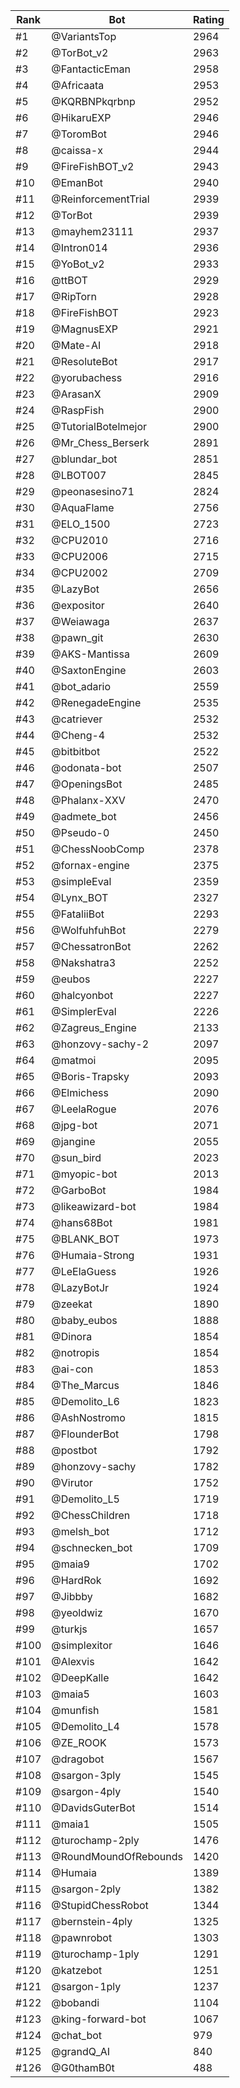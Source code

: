 Rank|Bot|Rating
---|---|---
#1|@VariantsTop|2964
#2|@TorBot_v2|2963
#3|@FantacticEman|2958
#4|@Africaata|2953
#5|@KQRBNPkqrbnp|2952
#6|@HikaruEXP|2946
#7|@ToromBot|2946
#8|@caissa-x|2944
#9|@FireFishBOT_v2|2943
#10|@EmanBot|2940
#11|@ReinforcementTrial|2939
#12|@TorBot|2939
#13|@mayhem23111|2937
#14|@Intron014|2936
#15|@YoBot_v2|2933
#16|@ttBOT|2929
#17|@RipTorn|2928
#18|@FireFishBOT|2923
#19|@MagnusEXP|2921
#20|@Mate-AI|2918
#21|@ResoluteBot|2917
#22|@yorubachess|2916
#23|@ArasanX|2909
#24|@RaspFish|2900
#25|@TutorialBotelmejor|2900
#26|@Mr_Chess_Berserk|2891
#27|@blundar_bot|2851
#28|@LBOT007|2845
#29|@peonasesino71|2824
#30|@AquaFlame|2756
#31|@ELO_1500|2723
#32|@CPU2010|2716
#33|@CPU2006|2715
#34|@CPU2002|2709
#35|@LazyBot|2656
#36|@expositor|2640
#37|@Weiawaga|2637
#38|@pawn_git|2630
#39|@AKS-Mantissa|2609
#40|@SaxtonEngine|2603
#41|@bot_adario|2559
#42|@RenegadeEngine|2535
#43|@catriever|2532
#44|@Cheng-4|2532
#45|@bitbitbot|2522
#46|@odonata-bot|2507
#47|@OpeningsBot|2485
#48|@Phalanx-XXV|2470
#49|@admete_bot|2456
#50|@Pseudo-0|2450
#51|@ChessNoobComp|2378
#52|@fornax-engine|2375
#53|@simpleEval|2359
#54|@Lynx_BOT|2327
#55|@FataliiBot|2293
#56|@WolfuhfuhBot|2279
#57|@ChessatronBot|2262
#58|@Nakshatra3|2252
#59|@eubos|2227
#60|@halcyonbot|2227
#61|@SimplerEval|2226
#62|@Zagreus_Engine|2133
#63|@honzovy-sachy-2|2097
#64|@matmoi|2095
#65|@Boris-Trapsky|2093
#66|@Elmichess|2090
#67|@LeelaRogue|2076
#68|@jpg-bot|2071
#69|@jangine|2055
#70|@sun_bird|2023
#71|@myopic-bot|2013
#72|@GarboBot|1984
#73|@likeawizard-bot|1984
#74|@hans68Bot|1981
#75|@BLANK_BOT|1973
#76|@Humaia-Strong|1931
#77|@LeElaGuess|1926
#78|@LazyBotJr|1924
#79|@zeekat|1890
#80|@baby_eubos|1888
#81|@Dinora|1854
#82|@notropis|1854
#83|@ai-con|1853
#84|@The_Marcus|1846
#85|@Demolito_L6|1823
#86|@AshNostromo|1815
#87|@FlounderBot|1798
#88|@postbot|1792
#89|@honzovy-sachy|1782
#90|@Virutor|1752
#91|@Demolito_L5|1719
#92|@ChessChildren|1718
#93|@melsh_bot|1712
#94|@schnecken_bot|1709
#95|@maia9|1702
#96|@HardRok|1692
#97|@Jibbby|1682
#98|@yeoldwiz|1670
#99|@turkjs|1657
#100|@simplexitor|1646
#101|@Alexvis|1642
#102|@DeepKalle|1642
#103|@maia5|1603
#104|@munfish|1581
#105|@Demolito_L4|1578
#106|@ZE_ROOK|1573
#107|@dragobot|1567
#108|@sargon-3ply|1545
#109|@sargon-4ply|1540
#110|@DavidsGuterBot|1514
#111|@maia1|1505
#112|@turochamp-2ply|1476
#113|@RoundMoundOfRebounds|1420
#114|@Humaia|1389
#115|@sargon-2ply|1382
#116|@StupidChessRobot|1344
#117|@bernstein-4ply|1325
#118|@pawnrobot|1303
#119|@turochamp-1ply|1291
#120|@katzebot|1251
#121|@sargon-1ply|1237
#122|@bobandi|1104
#123|@king-forward-bot|1067
#124|@chat_bot|979
#125|@grandQ_AI|840
#126|@G0thamB0t|488
